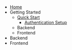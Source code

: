 * [Home](/)
* Getting Started
  * [Quick Start](quickstart.md)
    * [Authentication Setup](authenticationSetup.md)
  * Backend
  * Frontend
* Backend
* Frontend
